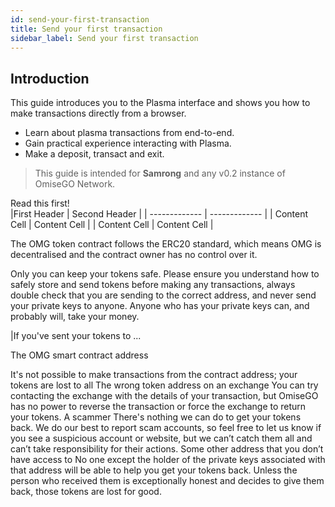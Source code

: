 ```yaml
---
id: send-your-first-transaction
title: Send your first transaction
sidebar_label: Send your first transaction
---
```



## Introduction

This guide introduces you to the Plasma interface and shows you how to make transactions directly from a browser.

* Learn about plasma transactions from end-to-end.
* Gain practical experience interacting with Plasma.
* Make a deposit, transact and exit.

> This guide is intended for **Samrong** and any v0.2 instance of OmiseGO Network.


Read this first!               
|First Header   | Second Header |
| ------------- | ------------- |
| Content Cell  | Content Cell  |
| Content Cell  | Content Cell  |




The OMG token contract follows the ERC20 standard, which means OMG is decentralised and the contract owner has no control over it.

Only you can keep your tokens safe. Please ensure you understand how to safely store and send tokens before making any transactions, always double check that you are sending to the correct address, and never send your private keys to anyone. Anyone who has your private keys can, and probably will, take your money.

|If you've sent your tokens to ...

The OMG smart contract address

It's not possible to make transactions from the contract address; your tokens are lost to all
The wrong token address on an exchange	You can try contacting the exchange with the details of your transaction, but OmiseGO has no power to reverse the transaction or force the exchange to return your tokens.
A scammer	There's nothing we can do to get your tokens back. We do our best to report scam accounts, so feel free to let us know if you see a suspicious account or website, but we can’t catch them all and can’t take responsibility for their actions.
Some other address that you don’t have access to	No one except the holder of the private keys associated with that address will be able to help you get your tokens back. Unless the person who received them is exceptionally honest and decides to give them back, those tokens are lost for good.